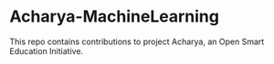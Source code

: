 # Acharya-MachineLearning
This repo contains contributions to project Acharya, an Open Smart Education Initiative.
